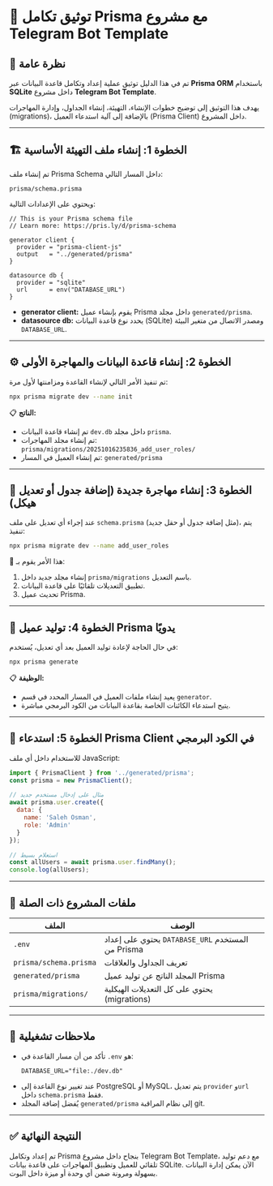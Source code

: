 # 📘 توثيق تكامل Prisma مع مشروع Telegram Bot Template

## 🧩 نظرة عامة
تم في هذا الدليل توثيق عملية إعداد وتكامل قاعدة البيانات عبر **Prisma ORM** باستخدام **SQLite** داخل مشروع **Telegram Bot Template**.

يهدف هذا التوثيق إلى توضيح خطوات الإنشاء، التهيئة، إنشاء الجداول، وإدارة المهاجرات (migrations)، بالإضافة إلى آلية استدعاء العميل (Prisma Client) داخل المشروع.

---

## 🏗️ الخطوة 1: إنشاء ملف التهيئة الأساسية
تم إنشاء ملف Prisma Schema داخل المسار التالي:
```
prisma/schema.prisma
```
ويحتوي على الإعدادات التالية:
```prisma
// This is your Prisma schema file
// Learn more: https://pris.ly/d/prisma-schema

generator client {
  provider = "prisma-client-js"
  output   = "../generated/prisma"
}

datasource db {
  provider = "sqlite"
  url      = env("DATABASE_URL")
}
```

- **generator client:** يقوم بإنشاء عميل Prisma داخل مجلد `generated/prisma`.
- **datasource db:** يحدد نوع قاعدة البيانات (SQLite) ومصدر الاتصال من متغير البيئة `DATABASE_URL`.

---

## ⚙️ الخطوة 2: إنشاء قاعدة البيانات والمهاجرة الأولى
تم تنفيذ الأمر التالي لإنشاء القاعدة ومزامنتها لأول مرة:
```bash
npx prisma migrate dev --name init
```

📋 **الناتج:**
- تم إنشاء قاعدة البيانات `dev.db` داخل مجلد `prisma`.
- تم إنشاء مجلد المهاجرات: `prisma/migrations/20251016235836_add_user_roles/`
- تم إنشاء العميل في المسار: `generated/prisma`

---

## 🔁 الخطوة 3: إنشاء مهاجرة جديدة (إضافة جدول أو تعديل هيكل)
عند إجراء أي تعديل على ملف `schema.prisma` (مثل إضافة جدول أو حقل جديد)، يتم تنفيذ:
```bash
npx prisma migrate dev --name add_user_roles
```

📌 هذا الأمر يقوم بـ:
1. إنشاء مجلد جديد داخل `prisma/migrations` باسم التعديل.
2. تطبيق التعديلات تلقائيًا على قاعدة البيانات.
3. تحديث عميل Prisma.

---

## 🧱 الخطوة 4: توليد عميل Prisma يدويًا
في حال الحاجة لإعادة توليد العميل بعد أي تعديل، يُستخدم:
```bash
npx prisma generate
```

📋 **الوظيفة:**
- يعيد إنشاء ملفات العميل في المسار المحدد في قسم `generator`.
- يتيح استدعاء الكائنات الخاصة بقاعدة البيانات من الكود البرمجي مباشرة.

---

## 🧩 الخطوة 5: استدعاء Prisma Client في الكود البرمجي
للاستخدام داخل أي ملف JavaScript:
```js
import { PrismaClient } from '../generated/prisma';
const prisma = new PrismaClient();

// مثال على إدخال مستخدم جديد
await prisma.user.create({
  data: {
    name: 'Saleh Osman',
    role: 'Admin'
  }
});

// استعلام بسيط
const allUsers = await prisma.user.findMany();
console.log(allUsers);
```

---

## 🧰 ملفات المشروع ذات الصلة
| الملف | الوصف |
|--------|--------|
| `.env` | يحتوي على إعداد `DATABASE_URL` المستخدم من Prisma |
| `prisma/schema.prisma` | تعريف الجداول والعلاقات |
| `generated/prisma` | المجلد الناتج عن توليد عميل Prisma |
| `prisma/migrations/` | يحتوي على كل التعديلات الهيكلية (migrations) |

---

## 🧾 ملاحظات تشغيلية
- تأكد من أن مسار القاعدة في `.env` هو:
  ```env
  DATABASE_URL="file:./dev.db"
  ```
- عند تغيير نوع القاعدة إلى PostgreSQL أو MySQL، يتم تعديل `provider` و`url` داخل `schema.prisma` فقط.
- يُفضل إضافة المجلد `generated/prisma` إلى نظام المراقبة git.

---

## ✅ النتيجة النهائية
تم إعداد وتكامل Prisma بنجاح داخل مشروع Telegram Bot Template، مع دعم توليد تلقائي للعميل وتطبيق المهاجرات على قاعدة بيانات SQLite. الآن يمكن إدارة البيانات بسهولة ومرونة ضمن أي وحدة أو ميزة داخل البوت.

